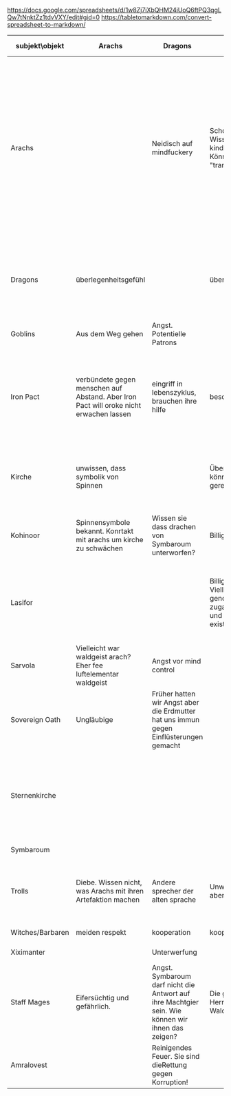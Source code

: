 https://docs.google.com/spreadsheets/d/1w8Zj7iXbQHM24iUoQ6ftPQ3qgLQw7tNnktZz1tdvVXY/edit#gid=0
https://tabletomarkdown.com/convert-spreadsheet-to-markdown/


| subjekt\\objekt  | Arachs                                                                                 | Dragons                                                                                           | Goblins                                                                                                                  | Iron Pact                                                                                                                               | Kirche                                                                        | Kohinoor                                                                    | Lasifor                                                                                               | Sarvola                                                                                  | Sovereign Oath                                                                                                                                             | Sternenkirche        | Symbaroum                                                                                                | Trolls                                                                                                                                                                                                                               | Witches/Barbaren                                                                                   | Xiximanter | Staff Mages                                                                         | Amralovest                                          |
| ---------------- | -------------------------------------------------------------------------------------- | ------------------------------------------------------------------------------------------------- | ------------------------------------------------------------------------------------------------------------------------ | --------------------------------------------------------------------------------------------------------------------------------------- | ----------------------------------------------------------------------------- | --------------------------------------------------------------------------- | ----------------------------------------------------------------------------------------------------- | ---------------------------------------------------------------------------------------- | ---------------------------------------------------------------------------------------------------------------------------------------------------------- | -------------------- | -------------------------------------------------------------------------------------------------------- | ------------------------------------------------------------------------------------------------------------------------------------------------------------------------------------------------------------------------------------ | -------------------------------------------------------------------------------------------------- | ---------- | ----------------------------------------------------------------------------------- | --------------------------------------------------- |
| Arachs           |                                                                                        | Neidisch auf mindfuckery                                                                          | Schonen goblins. Wissen sie dass sie kindertrolle sind? Können sie nicht "transformieren"                                | tolerieren. frühere Bündnispartner. Wollen erwachen Orokes Verhindern. Aloena!                                                          | belächeln da kirche misversteht                                               | wollen aus wald ausschließen                                                |                                                                                                       |                                                                                          | wollen aus wald ausschließen. Wenn sie erfahren, dass Menschen Bäume werden haben sie dafür Sympathie aber lieber retten sie die Dämonenseele der Menschen | Erben des erzfeindes | hass                                                                                                     | Konkurrenz um artefakte, kalter Krieg. Respekt und wissen dass sie auf Trolle angewiesen sind. Optimal wäre Kooperation in der Trolle Minimale Artefakte machen, die Arachs benutzen können zur Tranformation von Menschen in Arachs | wollen bekehren                                                                                    |            |                                                                                     | Inquisitor gegen Verschmutzer, aber letztlich: Wirt |
| Dragons          | überlegenheitsgefühl                                                                   |                                                                                                   | überlegenheitsgefühl                                                                                                     | scham da unterlegen                                                                                                                     | Eines Tages werden Drachen auch Ambria beherrschen (aber vorerst desinteresse |                                                                             |                                                                                                       |                                                                                          | Fremder Herrscher über Gedanken ausßerhalb der alten Sprache. Angst vor Seelenvirus                                                                        | Symbaroum            | hass und scham                                                                                           | teilen alte sprache                                                                                                                                                                                                                  | überlegenheitsgefühl                                                                               | Symbaroum  |                                                                                     |                                                     |
| Goblins          | Aus dem Weg gehen                                                                      | Angst. Potentielle Patrons                                                                        |                                                                                                                          | Respekt                                                                                                                                 |                                                                               |                                                                             |                                                                                                       |                                                                                          |                                                                                                                                                            |                      |                                                                                                          |                                                                                                                                                                                                                                      |                                                                                                    |            |                                                                                     |                                                     |
| Iron Pact        | verbündete gegen menschen auf Abstand. Aber Iron Pact will oroke nicht erwachen lassen | eingriff in lebenszyklus, brauchen ihre hilfe                                                     | beschützen                                                                                                               |                                                                                                                                         |                                                                               | Angst vor hybris, sorgenvor dämonenseelw der menschen                       | kooperationspartner                                                                                   | Hoffnung auf aluin da reine seele. Aluins zeugung hätte unmöglich sein sollen-> hoffnung | insgeheim erschaffen. Tauben haben Angst vor Sovereign oath. Haben Erdmutter "befreit" aber kontrollieren sie nicht                                        | Priorität            | sorge                                                                                                    | Kritische Kooperation (iron pact ring). Trolle tragen auch zur Korruption bei                                                                                                                                                        | Fast identische mit hütern. Tragisch dass sie nichts von ihrer herkunft wissen und erfahren dürfen | Gefahr     | Tragisch weil sie ihre wahre natur nicht kennen aber mächtige und willkommene hilfe | Menschliche interna                                 |
| Kirche           | unwissen, dass symbolik von Spinnen                                                    |                                                                                                   | Überraschenderweise können einige gerettet werden                                                                        |                                                                                                                                         |                                                                               | Nicht gläubig. Kirchenstaat                                                 | Feind der kirche. Fast kind des nachtwaldes                                                           | Apostat                                                                                  | feinde                                                                                                                                                     |                      | Funde der Sonnensymbole erklären endlich, dass Symbaroum so mächtig war                                  |                                                                                                                                                                                                                                      | arme sünder                                                                                        |            | Symbarische ungläubige? Das kann nicht sein! Müssen ruhiggestellt werden            |                                                     |
| Kohinoor         | Spinnensymbole bekannt. Konrtakt mit arachs um kirche zu schwächen                     | Wissen sie dass drachen von Symbaroum unterworfen?                                                | Billige arbeitskraft                                                                                                     | Verhandeln bis stark genug für kolonisation                                                                                             | Bedrohlich mächtig seit dem krieg                                             |                                                                             | Ende der geduld, Thistle hold wird okkupiert und lasifor bedroht bis standort der nachtdisrwl bekannt |                                                                                          |                                                                                                                                                            |                      |                                                                                                          |                                                                                                                                                                                                                                      |                                                                                                    |            |                                                                                     |                                                     |
| Lasifor          |                                                                                        |                                                                                                   | Billige Arbeitskräfte. Vielleicht gab es genozid nicht da zugang zu araka kalai und Nachtdistel existenziell für ihn ist | Muss pakt zu Realistischem Bündnis mit menschen bringen. Sonst krieg oder zerstörung des waldes                                         | Sarvola schützen, sonst möglichst zufrieden halten                            | Wunsch nach Emanzipation von thistle hold von kohinoor                      |                                                                                                       | Sympathie aber er wurde zur gefahr und musste gehen nach ravenni                         | Vielleicht das feindbild dass bündnisse entstehen lässt                                                                                                    |                      | Weiß wenig                                                                                               | Verbreiten nachtdistel das muss verhindert werden                                                                                                                                                                                    | Hier expertise, freunde Karohar? Was ist in Nähe zu Araka Kalai?                                   |            |                                                                                     |                                                     |
| Sarvola          | Vielleicht war waldgeist arach? Eher fee luftelementar waldgeist                       | Angst vor mind control                                                                            |                                                                                                                          |                                                                                                                                         | Guter kern aber nicht verloren                                                |                                                                             | Gastgeber aber                                                                                        |                                                                                          |                                                                                                                                                            |                      |                                                                                                          |                                                                                                                                                                                                                                      | Freunde Odaiova?                                                                                   |            | Hat was gehört. Schlüssel zu Versöhnung. Aufsuchen                                  |                                                     |
| Sovereign Oath   | Ungläubige                                                                             | Früher hatten wir Angst aber die Erdmutter hat uns immun gegen Einflüsterungen gemacht            |                                                                                                                          | Die Elfen werden als ketztes Erobert                                                                                                    |                                                                               | wollen vernichten                                                           |                                                                                                       |                                                                                          |                                                                                                                                                            |                      | Fremd                                                                                                    |                                                                                                                                                                                                                                      | wollen übernehmen. spalten                                                                         |            |                                                                                     |                                                     |
| Sternenkirche    |                                                                                        |                                                                                                   |                                                                                                                          |                                                                                                                                         |                                                                               |                                                                             |                                                                                                       |                                                                                          |                                                                                                                                                            |                      | Herrscher befreien? Unsere Ahnherren. Wiedererrichten des Symbarischen Reiches und diesmal als Herrscher | Artefakte Werkzeuge                                                                                                                                                                                                                  |                                                                                                    |            |                                                                                     |                                                     |
| Symbaroum        |                                                                                        |                                                                                                   |                                                                                                                          |                                                                                                                                         |                                                                               |                                                                             |                                                                                                       |                                                                                          |                                                                                                                                                            | Erbe der truchsesse. |                                                                                                          |                                                                                                                                                                                                                                      |                                                                                                    |            |                                                                                     |                                                     |
| Trolls           | Diebe. Wissen nicht, was Arachs mit ihren Artefaktion machen                           | Andere sprecher der alten sprache                                                                 | Unwürdige Kinder aber trollmaterial                                                                                      | Ersinger der welt. Unverständnis dass so machtlos                                                                                       |                                                                               | verderber der welt Haben angst vor menschen da durch nachtdistel verwundbar | Er rottet nachtdistel aus um Monopol zu erhalten                                                      |                                                                                          |                                                                                                                                                            |                      | Nevermore                                                                                                |                                                                                                                                                                                                                                      |                                                                                                    |            |                                                                                     |                                                     |
| Witches/Barbaren | meiden respekt                                                                         | kooperation                                                                                       | kooperation                                                                                                              | unterwerfen sich                                                                                                                        |                                                                               | rules based kooperation                                                     |                                                                                                       |                                                                                          | ambivalent                                                                                                                                                 |                      |                                                                                                          | toleranz                                                                                                                                                                                                                             |                                                                                                    |            |                                                                                     | toleranz rules based                                |
| Xiximanter       |                                                                                        | Unterwerfung                                                                                      |                                                                                                                          | Wer?                                                                                                                                    |                                                                               |                                                                             |                                                                                                       |                                                                                          |                                                                                                                                                            |                      | Cool. Es gab rom?                                                                                        |                                                                                                                                                                                                                                      |                                                                                                    |            | Gab es noch nicht                                                                   |                                                     |
| Staff Mages      | Eifersüchtig und gefährlich.                                                           | Angst. Symbaroum darf nicht die Antwort auf ihre Machtgier sein. Wie können wir ihnen das zeigen? | Die geheimen Herrscher des Waldes                                                                                        | Sympathie aber durch unkenntnis vonMenschlichen interna/Symbaroum können elfen nur grob alle menschen/ganz Symbaroum ins visier nehmen. |                                                                               | Bitte nicht die gleiche Fehler begehen wie 1000 J zuvor                     |                                                                                                       |                                                                                          |                                                                                                                                                            |                      |                                                                                                          | Ihr Rückzug ist gut. Vor Symbaroum schützen.                                                                                                                                                                                         | Freunde. Differenziert                                                                             |            |                                                                                     | Im Zweifel unterstützen                             |
| Amralovest       |                                                                                        | Reinigendes Feuer. Sie sind dieRettung gegen Korruption!                                          |                                                                                                                          | Motive sind richtig aber wo sind sie wenn die welt sie braucht                                                                          |                                                                               |                                                                             |                                                                                                       |                                                                                          |                                                                                                                                                            |                      | opportunist gegen korruption                                                                             |                                                                                                                                                                                                                                      |                                                                                                    |            |                                                                                     |                                                     |